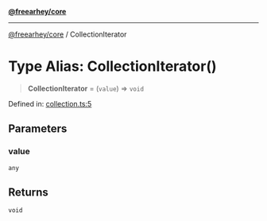 [**@freearhey/core**](../README.md)

***

[@freearhey/core](../README.md) / CollectionIterator

# Type Alias: CollectionIterator()

> **CollectionIterator** = (`value`) => `void`

Defined in: [collection.ts:5](https://github.com/freearhey/core-js/blob/c1e6c9f8cab8b3dcf3b54b7eef0c855b591ac948/src/collection.ts#L5)

## Parameters

### value

`any`

## Returns

`void`
